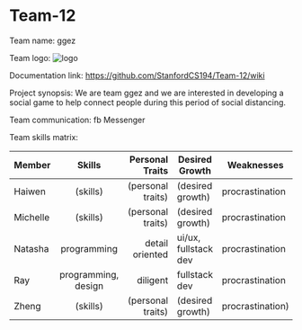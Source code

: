 # Team-12

Team name: ggez

Team logo:
![logo](https://scontent-ort2-1.xx.fbcdn.net/v/t1.15752-9/93273972_601326474065216_7773605649996316672_n.png?_nc_cat=110&_nc_sid=b96e70&_nc_ohc=83koseNs5qEAX8Fkrlb&_nc_ht=scontent-ort2-1.xx&oh=90022acabda4526da6ee77d1ab7c6fae&oe=5EBD0297)

Documentation link: https://github.com/StanfordCS194/Team-12/wiki

Project synopsis: We are team ggez and we are interested in developing a social game to help connect people during this period of social distancing.

Team communication: fb Messenger

Team skills matrix:

| Member|	Skills	|Personal Traits|	Desired Growth	|Weaknesses |
| ------------- |:-------------:| -----:|--------- | ---------|
| Haiwen |   (skills) | (personal traits)  |  (desired growth) |  procrastination |
| Michelle |  (skills) | (personal traits)  |  (desired growth) |  procrastination|
| Natasha |  programming | detail oriented  |  ui/ux, fullstack dev |  procrastination |
| Ray|     programming, design | diligent | fullstack dev  |  procrastination |
| Zheng |   (skills) | (personal traits)  |  (desired growth) |  procrastination) |
